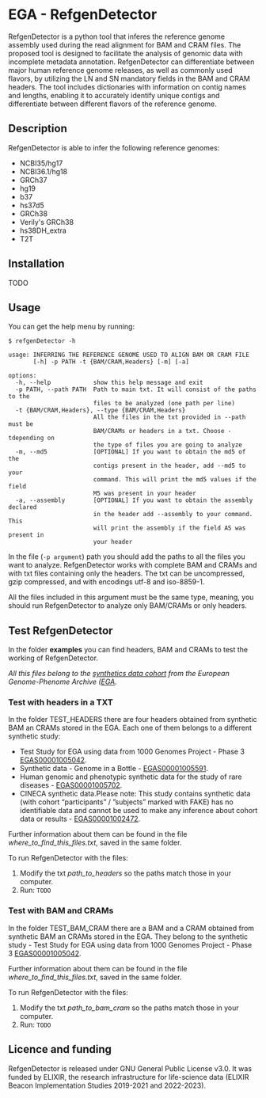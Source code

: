 # EGA - RefgenDetector

RefgenDetector is a python tool that inferes the reference genome assembly used during the read alignment for BAM and CRAM files. The proposed tool is designed to facilitate the analysis of genomic data with incomplete metadata annotation. RefgenDetector can differentiate between major human reference genome releases, as well as commonly used flavors, by utilizing the LN and SN mandatory fields in the BAM and CRAM headers. The tool includes dictionaries with information on contig names and lengths, enabling it to accurately identify unique contigs and differentiate between different flavors of the reference genome.

## Description

RefgenDetector is able to infer the following reference genomes:

- NCBI35/hg17
- NCBI36.1/hg18
- GRCh37
- hg19
- b37
- hs37d5
- GRCh38
- Verily's GRCh38
- hs38DH_extra
- T2T

## Installation 

TODO 

## Usage

You can get the help menu by running:
```
$ refgenDetector -h
```
```
usage: INFERRING THE REFERENCE GENOME USED TO ALIGN BAM OR CRAM FILE
       [-h] -p PATH -t {BAM/CRAM,Headers} [-m] [-a]

options:
  -h, --help            show this help message and exit
  -p PATH, --path PATH  Path to main txt. It will consist of the paths to the
                        files to be analyzed (one path per line)
  -t {BAM/CRAM,Headers}, --type {BAM/CRAM,Headers}
                        All the files in the txt provided in --path must be
                        BAM/CRAMs or headers in a txt. Choose -tdepending on
                        the type of files you are going to analyze
  -m, --md5             [OPTIONAL] If you want to obtain the md5 of the
                        contigs present in the header, add --md5 to your
                        command. This will print the md5 values if the field
                        M5 was present in your header
  -a, --assembly        [OPTIONAL] If you want to obtain the assembly declared
                        in the header add --assembly to your command. This
                        will print the assembly if the field AS was present in
                        your header

```

In the file (```-p argument```) path you should add the paths to all the files you want to analyze. RefgenDetector works with complete BAM and CRAMs and with txt files containing only the headers. The txt can be uncompressed, gzip compressed, and with encodings utf-8 and iso-8859-1. 

All the files included in this argument must be the same type, meaning, you should run RefgenDetector to analyze only BAM/CRAMs or only headers. 

## Test RefgenDetector

In the folder **examples** you can find headers, BAM and CRAMs to test the working of RefgenDetector. 

*All this files belong to the [synthetics data cohort](https://ega-archive.org/synthetic-data) from the European Genome-Phenome Archive ([EGA](https://ega-archive.org/).*

### Test with headers in a TXT

In the folder TEST_HEADERS there are four headers obtained from synthetic BAM an CRAMs stored in the EGA. Each one of them belongs to a different synthetic study:
- Test Study for EGA using data from 1000 Genomes Project - Phase 3 [EGAS00001005042](https://ega-archive.org/studies/EGAS00001005042).
- Synthetic data - Genome in a Bottle - [EGAS00001005591](https://ega-archive.org/studies/EGAS00001005591).
- Human genomic and phenotypic synthetic data for the study of rare diseases - [EGAS00001005702](https://ega-archive.org/studies/EGAS00001005702).
- CINECA synthetic data.Please note: This study contains synthetic data (with cohort “participants” / ”subjects” marked with FAKE) has no identifiable data and cannot be used to make any inference about cohort data or results - [EGAS00001002472](https://ega-archive.org/studies/EGAS00001002472).

Further information about them can be found in the file *where_to_find_this_files.txt*, saved in the same folder.

To run RefgenDetector with the files: 

1. Modify the txt *path_to_headers* so the paths match those in your computer. 
2. Run:
``
TODO
``

### Test with BAM and CRAMs

In the folder TEST_BAM_CRAM there are a BAM and a CRAM obtained from synthetic BAM an CRAMs stored in the EGA. They belong to the synthetic study - Test Study for EGA using data from 1000 Genomes Project - Phase 3 [EGAS00001005042](https://ega-archive.org/studies/EGAS00001005042).

Further information about them can be found in the file *where_to_find_this_files.txt*, saved in the same folder.

To run RefgenDetector with the files: 

1. Modify the txt *path_to_bam_cram* so the paths match those in your computer. 
2. Run:
``
TODO
``

## Licence and funding

RefgenDetector is released under GNU General Public License v3.0. 
It was funded by ELIXIR, the research infrastructure for life-science data (ELIXIR Beacon Implementation Studies 2019-2021 and 2022-2023).
